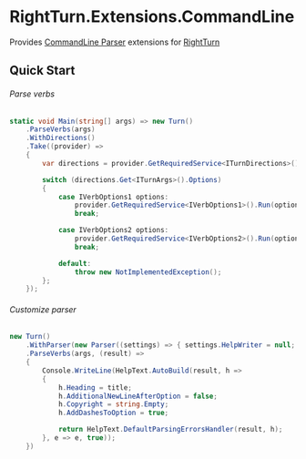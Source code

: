 # RightTurn.Extensions.CommandLine

Provides [CommandLine Parser](https://github.com/commandlineparser/commandline) extensions for [RightTurn](https://github.com/Jandini/RightTurn)

## Quick Start

###### Parse verbs

```C#
static void Main(string[] args) => new Turn()
    .ParseVerbs(args)
    .WithDirections()
    .Take((provider) =>
    {
        var directions = provider.GetRequiredService<ITurnDirections>();

        switch (directions.Get<ITurnArgs>().Options)
        {
            case IVerbOptions1 options:
                provider.GetRequiredService<IVerbOptions1>().Run(options);
                break;

            case IVerbOptions2 options:
                provider.GetRequiredService<IVerbOptions2>().Run(options);
                break;

            default:
                throw new NotImplementedException();
        };
    });
```




###### Customize parser
```C#
new Turn()
    .WithParser(new Parser((settings) => { settings.HelpWriter = null; }))
    .ParseVerbs(args, (result) =>
    {
        Console.WriteLine(HelpText.AutoBuild(result, h =>
        {
            h.Heading = title;
            h.AdditionalNewLineAfterOption = false;
            h.Copyright = string.Empty;
            h.AddDashesToOption = true;

            return HelpText.DefaultParsingErrorsHandler(result, h);
        }, e => e, true));
    })
```



